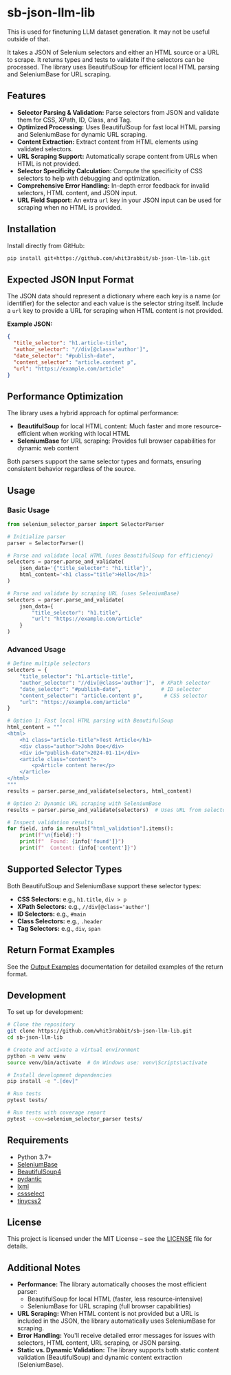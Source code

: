 # sb-json-llm-lib

This is used for finetuning LLM dataset generation. It may not be useful outside of that.

It takes a JSON of Selenium selectors and either an HTML source or a URL to scrape. It returns types and tests to validate if the selectors can be processed. The library uses BeautifulSoup for efficient local HTML parsing and SeleniumBase for URL scraping.

## Features

- **Selector Parsing & Validation:** Parse selectors from JSON and validate them for CSS, XPath, ID, Class, and Tag.
- **Optimized Processing:** Uses BeautifulSoup for fast local HTML parsing and SeleniumBase for dynamic URL scraping.
- **Content Extraction:** Extract content from HTML elements using validated selectors.
- **URL Scraping Support:** Automatically scrape content from URLs when HTML is not provided.
- **Selector Specificity Calculation:** Compute the specificity of CSS selectors to help with debugging and optimization.
- **Comprehensive Error Handling:** In-depth error feedback for invalid selectors, HTML content, and JSON input.
- **URL Field Support:** An extra `url` key in your JSON input can be used for scraping when no HTML is provided.

## Installation

Install directly from GitHub:

```bash
pip install git+https://github.com/whit3rabbit/sb-json-llm-lib.git
```

## Expected JSON Input Format

The JSON data should represent a dictionary where each key is a name (or identifier) for the selector and each value is the selector string itself. Include a `url` key to provide a URL for scraping when HTML content is not provided.

**Example JSON:**

```json
{
  "title_selector": "h1.article-title",
  "author_selector": "//div[@class='author']",
  "date_selector": "#publish-date",
  "content_selector": "article.content p",
  "url": "https://example.com/article"
}
```

## Performance Optimization

The library uses a hybrid approach for optimal performance:
- **BeautifulSoup** for local HTML content: Much faster and more resource-efficient when working with local HTML
- **SeleniumBase** for URL scraping: Provides full browser capabilities for dynamic web content

Both parsers support the same selector types and formats, ensuring consistent behavior regardless of the source.

## Usage

### Basic Usage

```python
from selenium_selector_parser import SelectorParser

# Initialize parser
parser = SelectorParser()

# Parse and validate local HTML (uses BeautifulSoup for efficiency)
selectors = parser.parse_and_validate(
    json_data='{"title_selector": "h1.title"}',
    html_content='<h1 class="title">Hello</h1>'
)

# Parse and validate by scraping URL (uses SeleniumBase)
selectors = parser.parse_and_validate(
    json_data={
        "title_selector": "h1.title",
        "url": "https://example.com/article"
    }
)
```

### Advanced Usage

```python
# Define multiple selectors
selectors = {
    "title_selector": "h1.article-title",
    "author_selector": "//div[@class='author']",  # XPath selector
    "date_selector": "#publish-date",             # ID selector
    "content_selector": "article.content p",       # CSS selector
    "url": "https://example.com/article"
}

# Option 1: Fast local HTML parsing with BeautifulSoup
html_content = """
<html>
    <h1 class="article-title">Test Article</h1>
    <div class="author">John Doe</div>
    <div id="publish-date">2024-01-11</div>
    <article class="content">
        <p>Article content here</p>
    </article>
</html>
"""
results = parser.parse_and_validate(selectors, html_content)

# Option 2: Dynamic URL scraping with SeleniumBase
results = parser.parse_and_validate(selectors)  # Uses URL from selectors

# Inspect validation results
for field, info in results["html_validation"].items():
    print(f"\n{field}:")
    print(f"  Found: {info['found']}")
    print(f"  Content: {info['content']}")
```

## Supported Selector Types

Both BeautifulSoup and SeleniumBase support these selector types:
- **CSS Selectors:** e.g., `h1.title`, `div > p`
- **XPath Selectors:** e.g., `//div[@class='author']`
- **ID Selectors:** e.g., `#main`
- **Class Selectors:** e.g., `.header`
- **Tag Selectors:** e.g., `div`, `span`

## Return Format Examples

See the [Output Examples](examples/outputs.md) documentation for detailed examples of the return format.

## Development

To set up for development:

```bash
# Clone the repository
git clone https://github.com/whit3rabbit/sb-json-llm-lib.git
cd sb-json-llm-lib

# Create and activate a virtual environment
python -m venv venv
source venv/bin/activate  # On Windows use: venv\Scripts\activate

# Install development dependencies
pip install -e ".[dev]"

# Run tests
pytest tests/

# Run tests with coverage report
pytest --cov=selenium_selector_parser tests/
```

## Requirements

- Python 3.7+
- [SeleniumBase](https://github.com/seleniumbase/SeleniumBase)
- [BeautifulSoup4](https://www.crummy.com/software/BeautifulSoup/)
- [pydantic](https://pydantic-docs.helpmanual.io/)
- [lxml](https://lxml.de/)
- [cssselect](https://cssselect.readthedocs.io/)
- [tinycss2](https://tinycss2.readthedocs.io/)

## License

This project is licensed under the MIT License – see the [LICENSE](LICENSE) file for details.

## Additional Notes

- **Performance:** The library automatically chooses the most efficient parser:
  - BeautifulSoup for local HTML (faster, less resource-intensive)
  - SeleniumBase for URL scraping (full browser capabilities)
- **URL Scraping:** When HTML content is not provided but a URL is included in the JSON, the library automatically uses SeleniumBase for scraping.
- **Error Handling:** You'll receive detailed error messages for issues with selectors, HTML content, URL scraping, or JSON parsing.
- **Static vs. Dynamic Validation:** The library supports both static content validation (BeautifulSoup) and dynamic content extraction (SeleniumBase).

